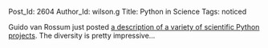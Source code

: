Post_Id: 2604
Author_Id: wilson.g
Title: Python in Science
Tags: noticed

<p>Guido van Rossum just posted <a href="http://neopythonic.blogspot.com/2009/11/python-in-scientific-world.html">a description of a variety of scientific Python projects</a>. The diversity is pretty impressive...</p>

